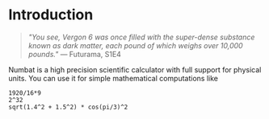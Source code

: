 # Introduction

> *"You see, Vergon 6 was once filled with the super-dense substance known as dark matter, each pound of which weighs over 10,000 pounds."* — Futurama, S1E4

Numbat is a high precision scientific calculator with full support for physical units. You can use
it for simple mathematical computations like
```
1920/16*9
2^32
sqrt(1.4^2 + 1.5^2) * cos(pi/3)^2
```

